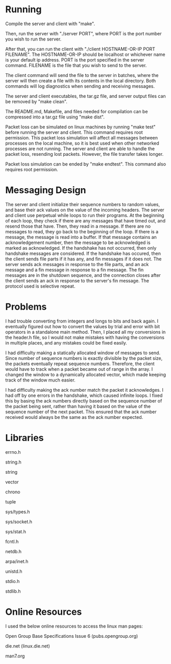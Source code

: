 # Running
Compile the server and client with "make".

Then, run the server with "./server PORT", where PORT is the port number you wish to run the server.
  
After that, you can run the client with "./client HOSTNAME-OR-IP PORT FILENAME". The HOSTNAME-OR-IP should be localhost or whichever name is your default ip address. PORT is the port specified in the server command. FILENAME is the file that you wish to send to the server.

The client command will send the file to the server in batches, where the server will then create a file with its contents in the local directory. Both commands will log diagnostics when sending and receiving messages.

The server and client executables, the tar.gz file, and server output files can be removed by "make clean".

The README.md, Makefile, and files needed for compilation can be compressed into a tar.gz file using "make dist".

Packet loss can be simulated on linux machines by running "make test" before running the server and client. This command requires root permission. This packet loss simulation will affect all messages between processes on the local machine, so it is best used when other networked processes are not running. The server and client are able to handle the packet loss, resending lost packets. However, the file transfer takes longer.

Packet loss simulation can be ended by "make endtest". This command also requires root permission.

# Messaging Design
The server and client initialize their sequence numbers to random values, and 
base their ack values on the value of the incoming headers. The server and 
client use perpetual while loops to run their programs. At the beginning of 
each loop, they check if there are any messages that have timed out, and 
resend those that have. Then, they read in a message. If there are no messages 
to read, they go back to the beginning of the loop. If there is a message, the 
message is read into a buffer. If that message contains an acknowledgement 
number, then the message to be acknowledged is marked as acknowledged. If the 
handshake has not occurred, then only handshake messages are considered. If the 
handshake has occured, then the client sends file parts if it has any, and fin 
messages if it does not. The server sends ack messages in response to the file 
parts, and an ack message and a fin message in response to a fin message. The 
fin messages are in the shutdown sequence, and the connection closes after 
the client sends an ack in response to the server's fin message. The protocol 
used is selective repeat.

# Problems
I had trouble converting from integers and longs to bits and back again. I 
eventually figured out how to convert the values by trial and error with bit 
operators in a standalone main method. Then, I placed all my conversions in 
the header.h file, so I would not make mistakes with having the conversions 
in multiple places, and any mistakes could be fixed easily.

I had difficulty making a statically allocated window of messages to send. 
Since number of sequence numbers is exactly divisible by the packet size, the 
packets eventually repeat sequence numbers. Therefore, the client would have 
to track when a packet became out of range in the array. I changed the window 
to a dynamically allocated vector, which made keeping track of the window much 
easier.

I had difficulty making the ack number match the packet it acknowledges. I had 
off by one errors in the handshake, which caused infinite loops. I fixed this 
by basing the ack numbers directly based on the sequence number of the packet 
being sent, rather than having it based on the value of the sequence number 
of the next packet. This ensured that the ack number received would always be 
the same as the ack number expected.

# Libraries
errno.h

string.h

string

vector

chrono

tuple

sys/types.h

sys/socket.h

sys/stat.h

fcntl.h

netdb.h

arpa/inet.h

unistd.h

stdio.h

stdlib.h

# Online Resources
I used the below online resources to access the linux man pages:

Open Group Base Specifications Issue 6 (pubs.opengroup.org)

die.net (linux.die.net)

man7.org
